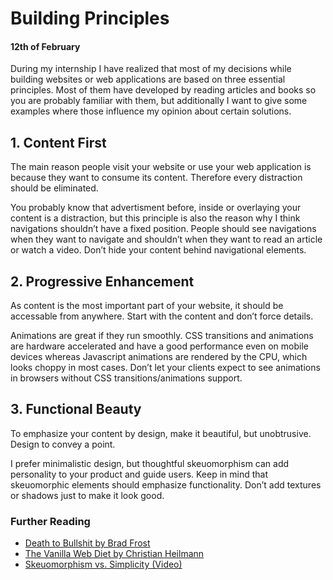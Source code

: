 # Building Principles

#### 12th of February

During my internship I have realized that most of my decisions while building websites or web applications are based on three essential principles. Most of them have developed by reading articles and books so you are probably familiar with them, but additionally I want to give some examples where those influence my opinion about certain solutions.

## 1. Content First
The main reason people visit your website or use your web application is because they want to consume its content. Therefore every distraction should be eliminated.

You probably know that advertisment before, inside or overlaying your content is a distraction, but this principle is also the reason why I think navigations shouldn’t have a fixed position. People should see navigations when they want to navigate and shouldn’t when they want to read an article or watch a video. Don’t hide your content behind navigational elements.

## 2. Progressive Enhancement
As content is the most important part of your website, it should be accessable from anywhere. Start with the content and don’t force details.

Animations are great if they run smoothly. CSS transitions and animations are hardware accelerated and have a good performance even on mobile devices whereas Javascript animations are rendered by the CPU, which looks choppy in most cases. Don’t let your clients expect to see animations in browsers without CSS transitions/animations support.

## 3. Functional Beauty
To emphasize your content by design, make it beautiful, but unobtrusive. Design to convey a point.

I prefer minimalistic design, but thoughtful skeuomorphism can add personality to your product and guide users. Keep in mind that skeuomorphic elements should emphasize functionality. Don’t add textures or shadows just to make it look good.

<h3 class="space-above">Further Reading</h3>

- [Death to Bullshit by Brad Frost](https://vimeo.com/album/2241146/video/56164296)
- [The Vanilla Web Diet by Christian Heilmann](http://coding.smashingmagazine.com/2012/11/13/the-vanilla-web-diet/)
- [Skeuomorphism vs. Simplicity (Video)](http://blog.asana.com/2012/11/design-town-hall/)